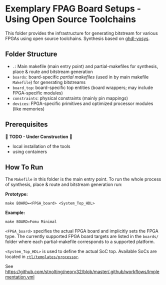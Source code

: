 # Exemplary FPAG Board Setups - Using Open Source Toolchains

This folder provides the infrastructure for generating bitstream for various FPGAs using
open source toolchains. Synthesis based on [ghdl-yosys](https://github.com/ghdl/ghdl-yosys-plugin).

## Folder Structure

* `.`: Main makefile (main entry point) and partial-makefiles for synthesis, place & route and bitstream generation
* `boards`: board-specific _partial makefiles_ (used in by main makefile `Makefile`) for generating bitstreams
* `board_top`: board-specific top entities (board wrappers; may include FPGA-specific modules)
* `constraints`: physical constraints (mainly pin mappings)
* `devices`: FPGA-specific primitives and optimized processor modules (like memories)


## Prerequisites

:construction: **TODO - Under Construction** :construction:

* local installation of the tools
* using containers


## How To Run

The `Makefile` in this folder is the main entry point. To run the whole process of synthesis, place & route and bitstream
generation run:

**Prototype:**
```
make BOARD=<FPGA_board> <System_Top_HDL>
```

**Example:**
```
make BOARD=Fomu Minimal
```

`<FPGA_board>` specifies the actual FPGA board and implicitly sets the FPGA type. The currently supported FPGA board
targets are listed in the `boards/` folder where each partial-makefile corresponds to a supported platform. 

`<System_Top_HDL>` is used to define the actual SoC top. Available SoCs are located in
[`rtl/templates/processor`](https://github.com/stnolting/neorv32/tree/master/rtl/templates/processor).


See https://github.com/stnolting/neorv32/blob/master/.github/workflows/Implementation.yml
